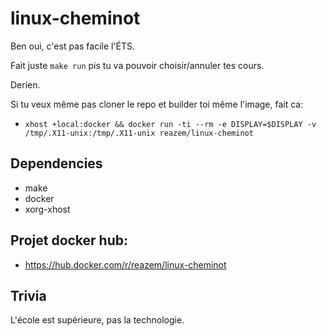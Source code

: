 # linux-cheminot

Ben oui, c'est pas facile l'ÉTS.

Fait juste ``make run`` pis tu va pouvoir choisir/annuler tes cours.

Derien.

Si tu veux même pas cloner le repo et builder toi même l'image, fait ca:
 - ``xhost +local:docker && docker run -ti --rm -e DISPLAY=$DISPLAY -v /tmp/.X11-unix:/tmp/.X11-unix reazem/linux-cheminot``

## Dependencies

- make
- docker
- xorg-xhost


## Projet docker hub:

- https://hub.docker.com/r/reazem/linux-cheminot

## Trivia

L'école est supérieure, pas la technologie.
